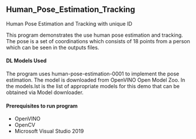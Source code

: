 ## Human_Pose_Estimation_Tracking
Human Pose Estimation and Tracking with unique ID

This program demonstrates the use human pose estimation and tracking. The pose is a set of coordinations which consists of 18 points from a person which can be seen in the outputs files.

#### DL Models Used
The program uses human-pose-estimation-0001 to implement the pose estimation. 
The model is downloaded from OpenVINO Open Model Zoo. In the models.lst is the list of appropriate models for this demo that can be obtained via Model downloader.

#### Prerequisites to run program
- OpenVINO
- OpenCV
- Microsoft Visual Studio 2019
